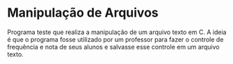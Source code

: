 # Manipulação de Arquivos
Programa teste que realiza a manipulação de um arquivo texto em C. A ideia é que o programa fosse utilizado por um professor para fazer o controle de frequência e nota de seus alunos e salvasse esse controle em um arquivo texto.
